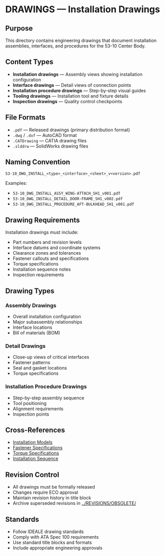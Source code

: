 # DRAWINGS — Installation Drawings

## Purpose

This directory contains engineering drawings that document installation assemblies, interfaces, and procedures for the 53-10 Center Body.

## Content Types

- **Installation drawings** — Assembly views showing installation configuration
- **Interface drawings** — Detail views of connection points
- **Installation procedure drawings** — Step-by-step visual guides
- **Tooling drawings** — Installation tool and fixture details
- **Inspection drawings** — Quality control checkpoints

## File Formats

- `.pdf` — Released drawings (primary distribution format)
- `.dwg` / `.dxf` — AutoCAD format
- `.CATDrawing` — CATIA drawing files
- `.slddrw` — SolidWorks drawing files

## Naming Convention

```
53-10_DWG_INSTALL_<type>_<interface>_<sheet>_v<version>.pdf
```

Examples:
- `53-10_DWG_INSTALL_ASSY_WING-ATTACH_SH1_v001.pdf`
- `53-10_DWG_INSTALL_DETAIL_DOOR-FRAME_SH1_v002.pdf`
- `53-10_DWG_INSTALL_PROCEDURE_AFT-BULKHEAD_SH1_v001.pdf`

## Drawing Requirements

Installation drawings must include:
- Part numbers and revision levels
- Interface datums and coordinate systems
- Clearance zones and tolerances
- Fastener callouts and specifications
- Torque specifications
- Installation sequence notes
- Inspection requirements

## Drawing Types

### Assembly Drawings
- Overall installation configuration
- Major subassembly relationships
- Interface locations
- Bill of materials (BOM)

### Detail Drawings
- Close-up views of critical interfaces
- Fastener patterns
- Seal and gasket locations
- Torque specifications

### Installation Procedure Drawings
- Step-by-step assembly sequence
- Tool positioning
- Alignment requirements
- Inspection points

## Cross-References

- [Installation Models](../MODELS/README.md)
- [Fastener Specifications](../FASTENERS/README.md)
- [Torque Specifications](../TORQUE_SPECS/README.md)
- [Installation Sequence](../SEQUENCE/README.md)

## Revision Control

- All drawings must be formally released
- Changes require ECO approval
- Maintain revision history in title block
- Archive superseded revisions in [../REVISIONS/OBSOLETE/](../REVISIONS/OBSOLETE/)

## Standards

- Follow IDEALE drawing standards
- Comply with ATA Spec 100 requirements
- Use standard title blocks and formats
- Include appropriate engineering approvals
